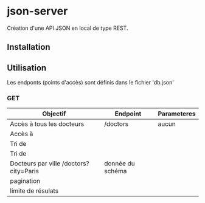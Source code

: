 # json-server
Création d'une API JSON en local de type REST.
## Installation

## Utilisation

Les endponts (points d'accès) sont définis dans le fichier 'db.json'

### GET
| Objectif |  Endpoint | Parameteres |
|----------|-----------|-------------|
| Accès à tous les docteurs | /doctors | aucun|
| Accès à 
| Tri de 
| Tri de 
| Docteurs par ville  /doctors?city=Paris | donnée du schéma | 
| pagination 
| limite de résulats |

 

